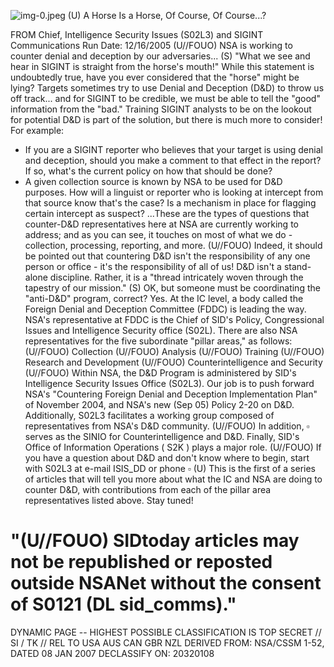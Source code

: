 ![img-0.jpeg](img-0.jpeg)
(U) A Horse Is a Horse, Of Course, Of Course...?

FROM
Chief, Intelligence Security Issues (S02L3)
and SIGINT Communications
Run Date: $12 / 16 / 2005$
(U//FOUO) NSA is working to counter denial and deception by our adversaries...
(S) "What we see and hear in SIGINT is straight from the horse's mouth!" While this statement is undoubtedly true, have you ever considered that the
"horse" might be lying? Targets sometimes try to use Denial and Deception
(D\&D) to throw us off track... and for SIGINT to be credible, we must be able to tell the "good" information from the "bad." Training SIGINT analysts to be on the lookout for potential D\&D is part of the solution, but there is much more to consider! For example:

- If you are a SIGINT reporter who believes that your target is using denial and deception, should you make a comment to that effect in the report? If so, what's the current policy on how that should be done?
- A given collection source is known by NSA to be used for D\&D purposes. How will a linguist or reporter who is looking at intercept from that source know that's the case? Is a mechanism in place for flagging certain intercept as suspect?
...These are the types of questions that counter-D\&D representatives here at NSA are currently working to address; and as you can see, it touches on most of what we do - collection, processing, reporting, and more.
(U//FOUO) Indeed, it should be pointed out that countering D\&D isn't the responsibility of any one person or office - it's the responsibility of all of us! D\&D isn't a stand-alone discipline. Rather, it is a "thread intricately woven through the tapestry of our mission."
(S) OK, but someone must be coordinating the "anti-D\&D" program, correct? Yes. At the IC level, a body called the Foreign Denial and Deception Committee (FDDC) is leading the way. NSA's representative at FDDC is the Chief of SID's Policy, Congressional Issues and Intelligence Security office (S02L). There are also NSA representatives for the five subordinate "pillar areas," as follows:
(U//FOUO) Collection
(U//FOUO) Analysis
(U//FOUO) Training
(U//FOUO) Research and Development
(U//FOUO) Counterintelligence and Security
(U//FOUO) Within NSA, the D\&D Program is administered by SID's Intelligence Security Issues Office (S02L3). Our job is to push forward NSA's "Countering Foreign Denial and Deception Implementation Plan" of November 2004, and NSA's new (Sep 05) Policy 2-20 on D\&D. Additionally, S02L3 facilitates a working group composed of representatives from NSA's D\&D community.
(U//FOUO) In addition, $\square$ serves as the SINIO for Counterintelligence and D\&D. Finally, SID's Office of Information Operations ( S2K ) plays a major role.
(U//FOUO) If you have a question about D\&D and don't know where to begin, start with S02L3 at e-mail ISIS_DD or phone $\square$
(U) This is the first of a series of articles that will tell you more about what the IC and NSA are doing to counter D\&D, with contributions from each of the pillar area representatives listed
above. Stay tuned!

# "(U//FOUO) SIDtoday articles may not be republished or reposted outside NSANet without the consent of S0121 (DL sid_comms)." 

DYNAMIC PAGE -- HIGHEST POSSIBLE CLASSIFICATION IS TOP SECRET // SI / TK // REL TO USA AUS CAN GBR NZL DERIVED FROM: NSA/CSSM 1-52, DATED 08 JAN 2007 DECLASSIFY ON: 20320108
